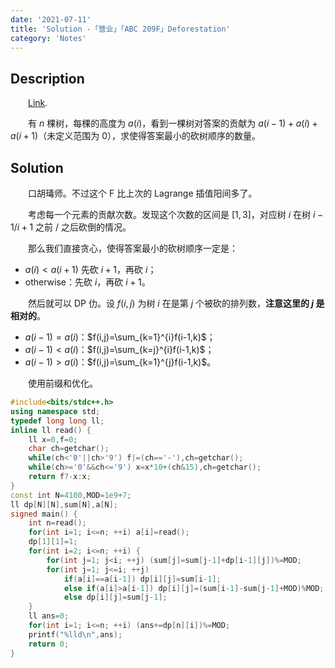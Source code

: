 ```yaml
---
date: '2021-07-11'
title: 'Solution -「营业」「ABC 209F」Deforestation'
category: 'Notes'
---
```


## Description

&emsp;&emsp;[Link](https://atcoder.jp/contests/abc209/tasks/abc209_f).

&emsp;&emsp;有 $n$ 棵树，每棵的高度为 $a(i)$，看到一棵树对答案的贡献为 $a(i-1)+a(i)+a(i+1)$（未定义范围为 $0$），求使得答案最小的砍树顺序的数量。

## Solution

&emsp;&emsp;口胡瑇师。不过这个 F 比上次的 Lagrange 插值阳间多了。

&emsp;&emsp;考虑每一个元素的贡献次数。发现这个次数的区间是 $[1,3]$，对应树 $i$ 在树 $i-1/i+1$ 之前 / 之后砍倒的情况。

&emsp;&emsp;那么我们直接贪心，使得答案最小的砍树顺序一定是：

- $a(i)<a(i+1)$ 先砍 $i+1$，再砍 $i$；
- otherwise：先砍 $i$，再砍 $i+1$。

&emsp;&emsp;然后就可以 DP 仂。设 $f(i,j)$ 为树 $i$ 在是第 $j$ 个被砍的排列数，**注意这里的 $j$ 是相对的**。

- $a(i-1)=a(i)$：$f(i,j)=\sum_{k=1}^{i}f(i-1,k)$；
- $a(i-1)<a(i)$：$f(i,j)=\sum_{k=j}^{i}f(i-1,k)$；
- $a(i-1)>a(i)$：$f(i,j)=\sum_{k=1}^{j}f(i-1,k)$。

&emsp;&emsp;使用前缀和优化。

```cpp
#include<bits/stdc++.h>
using namespace std;
typedef long long ll;
inline ll read() {
	ll x=0,f=0;
	char ch=getchar();
	while(ch<'0'||ch>'9') f|=(ch=='-'),ch=getchar();
	while(ch>='0'&&ch<='9') x=x*10+(ch&15),ch=getchar();
	return f?-x:x;
}
const int N=4100,MOD=1e9+7;
ll dp[N][N],sum[N],a[N];
signed main() {
	int n=read();
	for(int i=1; i<=n; ++i) a[i]=read();
	dp[1][1]=1;
	for(int i=2; i<=n; ++i) {
		for(int j=1; j<i; ++j) (sum[j]=sum[j-1]+dp[i-1][j])%=MOD;
		for(int j=1; j<=i; ++j)
			if(a[i]==a[i-1]) dp[i][j]=sum[i-1];
			else if(a[i]>a[i-1]) dp[i][j]=(sum[i-1]-sum[j-1]+MOD)%MOD;
			else dp[i][j]=sum[j-1];
	}
	ll ans=0;
	for(int i=1; i<=n; ++i) (ans+=dp[n][i])%=MOD;
	printf("%lld\n",ans);
	return 0;
}
```